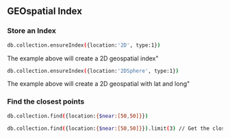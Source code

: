 
## GEOspatial Index

### Store an Index
```sh
db.collection.ensureIndex({location:'2D', type:1})
```
The example above will create a 2D geospatial index"

```sh
db.collection.ensureIndex({location:'2DSphere', type:1})
```
The example above will create a 2D geospatial with lat and long"

### Find the closest points
```sh
db.collection.find({location:{$near:[50,50]}})

db.collection.find({location:{$near:[50,50]}}).limit(3) // Get the closest 3
```
